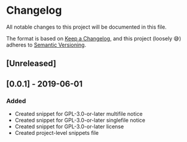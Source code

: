 # Changelog

All notable changes to this project will be documented in this file.

The format is based on [Keep a Changelog](https://keepachangelog.com/en/1.0.0/),
and this project (loosely 😅) adheres to [Semantic Versioning](https://semver.org/spec/v2.0.0.html).

## [Unreleased]

## [0.0.1] - 2019-06-01

### Added
 - Created snippet for GPL-3.0-or-later multifile notice
 - Created snippet for GPL-3.0-or-later singlefile notice
 - Created snippet for GPL-3.0-or-later license
 - Created project-level snippets file
